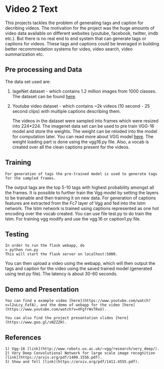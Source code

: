 # **Video 2 Text**

This projects tackles the problem of generating tags and caption for decribing videos. 
The motivation for the project was the huge amounts of video data available on different websites (youtube, facebook, twitter, imdb etc.). 
But there is no real end to end system that can generate tags or captions for videos. 
These tags and captions could be leveraged in building better recommnedation systems for video, video search, video summarization etc.

## **Pre processing and Data**

The data set used are:
1) IageNet dataset - which contains 1.2 million images from 1000 classes.
The dataset can be found [here](http://image-net.org/download-images).

2) Youtube video dataset - which contains ~2k videos (10 second - 25 second clips) with multiple captions describing them.

	The videos in the dataset were sampled into frames which were resized into 224*224.
The imagenet data set can be used to pre train VGG-16 model and store the weights.
The weight can be reloded into the model for computation later. You can read more about VGG model [here](http://www.robots.ox.ac.uk/~vgg/research/very_deep/).
The weight loading part is done using the vgg16.py file.
Also, a vocab is created over all the clean captions present for the videos.


## **Training**

	For generation of tags the pre-trained model is used to generate tags for the sampled frames. 
The output tags are the top 5-10 tags with highest probability amongst all the frames. 
It is possible to further train the Vgg model by setting the layers to be trainable and then training it on new data.
	For generation of captions features are extracted from the Fc7 layer of Vgg and fed into the lstm network. 
The lstm network is trained using captions represented as one hot encoding over the vocab created.
You can use file test.py to do train the lstm. 
For training vgg modify and use the vgg.16 or caption1.py file.

## **Testing**

	In order to run the flask webapp, do
	> python run.py
	This will start the flask server on localhost:5000. 
You can then upload a video using the webapp, which will then output the tags and caption for the video using the saved trained model (generated using test.py file). 
The latency is about 30-60 seconds.

## **Demo and Presentation**

	You can find a example video [here](https://www.youtube.com/watch?v=l2uLcy_FafA), and the demo of webapp for the video [here](https://www.youtube.com/watch?v=XFgfrWsTRxU).

	You can also find the project presentation slides [here](https://www.goo.gl/sNZZZH).

## **References**

	1) Vgg-16 [link](http://www.robots.ox.ac.uk/~vgg/research/very_deep/).
	2) Very Deep Convolutional Network for large scale image recognition [link](https://arxiv.org/pdf/1409.1556.pdf).
	3) Show and Tell [link](https://arxiv.org/pdf/1411.4555.pdf).
